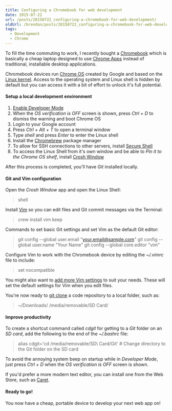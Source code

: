 ```yaml
---
title: Configuring a Chromebook for web development
date: 2015-07-22
url: /posts/20150722_configuring-a-chromebook-for-web-development/
oldUrl: /brendan/posts/20150722_configuring-a-chromebook-for-web-development/
tags:
  - Development
  - Chrome
---
```


To fill the time commuting to work, I recently bought a [Chromebook](http://www.acer.co.uk/ac/en/GB/content/professional-series/chromebook11c730) which is basically a cheap laptop designed to use [Chrome Apps](https://chrome.google.com/webstore/category/apps) instead of traditional, installable desktop applications.

Chromebook devices run [Chrome OS](https://en.wikipedia.org/wiki/Chrome_OS) created by Google and based on the [Linux kernel](https://en.wikipedia.org/wiki/Linux_kernel). Access to the operating system and Linux shell is hidden by default but you can access it with a bit of effort to unlock it's full potential.

#### Setup a local development environment

1. [Enable Developer Mode](http://www.howtogeek.com/210817/how-to-enable-developer-mode-on-your-chromebook/)
2. When the _OS verification is OFF_ screen is shown, press _Ctrl + D_ to dismiss the warning and boot Chrome OS
3. Login to your Google account
4. Press _Ctrl + Alt + T_ to open a terminal window
5. Type _shell_ and press _Enter_ to enter the Linux shell
6. Install the [Chromebrew](http://skycocker.github.io/chromebrew/) package manager
7. To allow for SSH connections to other servers, install [Secure Shell](https://chrome.google.com/webstore/detail/secure-shell/pnhechapfaindjhompbnflcldabbghjo)
8. To access the Linux Shell from it's own window and be able to _Pin it to the Chrome OS shelf_, install [Crosh Window](https://chrome.google.com/webstore/detail/crosh-window/nhbmpbdladcchdhkemlojfjdknjadhmh)

After this process is completed, you'll have _Git_ installed locally.

#### Git and Vim configuration

Open the _Crosh Window_ app and open the Linux Shell:

> shell

Install [Vim](http://vim.wikia.com/wiki/Vim_Tips_Wiki) so you can edit files and Git commit messages via the Terminal:

> crew install vim keep

Commands to set basic Git settings and set Vim as the default Git editor:

> git config --global user.email "your.email@sample.com"
> git config --global user.name "Your Name"
> git config --global core.editor "vim"

Configure Vim to work with the Chromebook device by editing the _~/.vimrc_ file to include:

> set nocompatible

You might also want to [add more Vim settings](http://vim.wikia.com/wiki/Example_vimrc) to suit your needs. These will set the default settings for Vim when you edit files.

You're now ready to [git clone](http://git-scm.com/docs/git-clone) a code repository to a local folder, such as:

> ~/Downloads/
> /media/removable/SD Card/

#### Improve productivity

To create a shortcut command called _cdgit_ for getting to a _Git_ folder on an _SD card_, add the following to the end of the _~/.bashrc_ file:

> alias cdgit='cd /media/removable/SD\ Card/Git' # Change directory to the Git folder on the SD card

To avoid the annoying system beep on startup while in _Developer Mode_, just press _Ctrl + D_ when the _OS verification is OFF_ screen is shown.

If you'd prefer a more modern text editor, you can install one from the Web Store, such as [Caret](https://chrome.google.com/webstore/detail/caret/fljalecfjciodhpcledpamjachpmelml).

#### Ready to go!

You now have a cheap, portable device to develop your next web app on!
